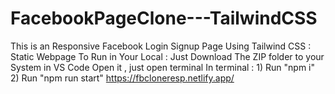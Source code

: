 # FacebookPageClone---TailwindCSS
This is an Responsive Facebook Login Signup Page Using Tailwind CSS : Static Webpage
To Run in Your Local : 
Just Download The ZIP folder to your System in VS Code Open it , just open terminal
In terminal : 1) Run "npm i"
              2) Run "npm run start"
https://fbcloneresp.netlify.app/
